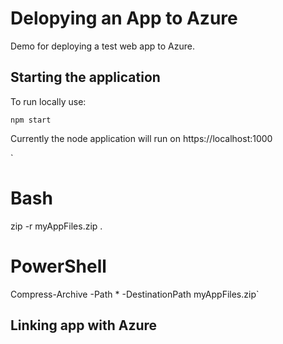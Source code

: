# Delopying an App to Azure

Demo for deploying a test web app to Azure.

## Starting the application

To run locally use:

`npm start`

Currently the node application will run on https://localhost:1000

`
# Bash
zip -r myAppFiles.zip .
# PowerShell
Compress-Archive -Path * -DestinationPath myAppFiles.zip`

## Linking app with Azure


